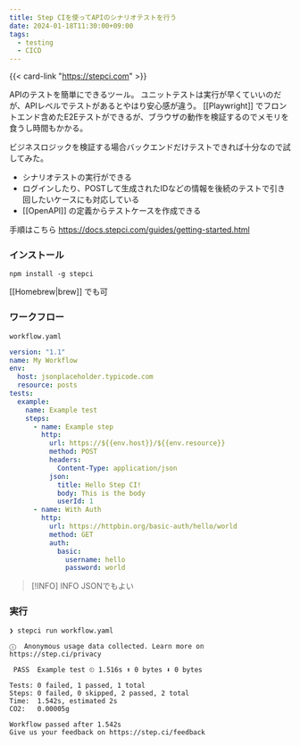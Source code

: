 ```yaml
---
title: Step CIを使ってAPIのシナリオテストを行う
date: 2024-01-18T11:30:00+09:00
tags:
  - testing
  - CICD
---
```


{{< card-link "https://stepci.com" >}}

APIのテストを簡単にできるツール。
ユニットテストは実行が早くていいのだが、APIレベルでテストがあるとやはり安心感が違う。
[[Playwright]] でフロントエンド含めたE2Eテストができるが、ブラウザの動作を検証するのでメモリを食うし時間もかかる。

ビジネスロジックを検証する場合バックエンドだけテストできれば十分なので試してみた。

- シナリオテストの実行ができる
- ログインしたり、POSTして生成されたIDなどの情報を後続のテストで引き回したいケースにも対応している
- [[OpenAPI]] の定義からテストケースを作成できる

手順はこちら
https://docs.stepci.com/guides/getting-started.html

### インストール

```shell
npm install -g stepci
```

[[Homebrew|brew]] でも可

### ワークフロー

`workflow.yaml`

```yaml
version: "1.1"
name: My Workflow
env:
  host: jsonplaceholder.typicode.com
  resource: posts
tests:
  example:
    name: Example test
    steps:
      - name: Example step
        http:
          url: https://${{env.host}}/${{env.resource}}
          method: POST
          headers:
            Content-Type: application/json
          json:
            title: Hello Step CI!
            body: This is the body
            userId: 1
      - name: With Auth
        http:
          url: https://httpbin.org/basic-auth/hello/world
          method: GET
          auth:
            basic:
              username: hello
              password: world
```

> [!INFO] INFO
> JSONでもよい

### 実行

```shell
❯ stepci run workflow.yaml

ⓘ  Anonymous usage data collected. Learn more on https://step.ci/privacy

 PASS  Example test ⏲ 1.516s ⬆ 0 bytes ⬇ 0 bytes

Tests: 0 failed, 1 passed, 1 total
Steps: 0 failed, 0 skipped, 2 passed, 2 total
Time:  1.542s, estimated 2s
CO2:   0.00005g

Workflow passed after 1.542s
Give us your feedback on https://step.ci/feedback

```
